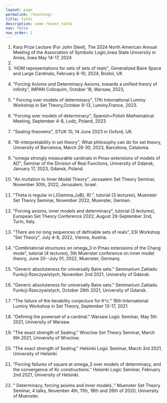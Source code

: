 ```yaml
---
layout: page
permalink: /teaching/
title: talks
description: some recent talks
nav: false
nav_order: 2
---
```



  <ol>
  <li> Karp Prize Lecture (For John Steel), The 2024 North American Annual Meeting of the Association of Symbolic Logic,Iowa State University in Ames, Iowa May 14-17, 2024 <li><br>
  <li> 'HOM representations for sets of sets of reals", Generalized Baire Space and Large Cardinals, February 8-10, 2024, Bristol, UK </li><br>
  <li> "Forcing Axioms and Determinacy Axioms, towards a unified theory of infinity", IMPAN Colloquim, October 18, Warsaw, 2023, </li><br>
  <li> " Forcing over models of determinacy", 17th International Luminy Workshop in Set Theory,October 9-13, Luminy,France, 2023.</li><br>
  <li> "Forcing over models of determinacy", Spanish+Polish Mathematical Meeting, September 4-8, Lodz, Poland, 2023</li><br>
  <li>"Sealing theorems", STUK 10, 14 June 2023 in Oxford, UK. </li><br>
<li>"Bi-interpretability in set theory", What philosophy can do for set theory, University of Barcelona, March 28-30, 2023, Barcelona, Catalonia. </li><br>
<li>"omega strongly measurable cardinals in Pmax extensions of models of AD", Seminar of the Division of Real Functions, University of Gdansk, January 17, 2023, Gdansk, Poland.</li><br>
<li>"An invitation to Inner Model Theory", Jerusalem Set Theory Seminar, November 30th, 2022, Jerusalem, Israel.</li><br>
<li>"Theta is regular in L(Gamma_{uB}, R).", tutorial (3 lectures), Muenster Set Theory Seminar, November 2022, Muenster, German.</li><br>
<li>"Forcing axioms, inner models and determinacy", tutorial (3 lectures), European Set Theory Conference 2022, August 29-September 2nd, Turin, Italy.</li><br>
<li>"There are no long sequences of definable sets of reals", ESI Workshop "Set Theory", July 4-8, 2022, Vienna, Austria.</li><br>
<li>"Combinatorial structures on omega_3 in Pmax extensions of the Chang mode", tutorial (4 lectures), 5th Muenster conference on inner model theory, June 20--July 01, 2022, Muenster, Germany.</li><br>
<li>"Generic absoluteness for universally Baire sets." Seminarium Zakladu Funkcji Rzeczywistych, November 2nd 2021, University of Gdansk.</li><br>
<li>"Generic absoluteness for universally Baire sets." Seminarium Zakladu Funkcji Rzeczywistych, October 26th 2021, University of Gdansk.</li><br>
<li>"The failure of the iterability conjecture for K^c." 16th International Luminy Workshop in Set Theory, September 13-17, 2021.</li><br>
<li>"Defining the powerset of a cardinal." Warsaw Logic Seminar, May 5th 2021, University of Warsaw.</li><br>
<li>"The exact strength of Sealing." Wroclow Set Theory Seminar, March 9th 2021, University of Wroclow.</li><br>
<li>"The exact strength of Sealing." Helsinki Logic Seminar, March 3rd 2021, University of Helsinki.</li><br>
<li>"Forcing failures of square at omega_3 over models of determinacy, and the convergence of Kc constructions." Helsinki Logic Seminar, February 2nd 2021, University of Helsinki.</li><br>
<li>" Determinacy, forcing axioms and inner models.." Muenster Set Theory Seminar, 4 talks, November 4th, 11th, 18th and 26th of 2020, University of Muenster.</li>
    </ol>
                                                                                                                                     
  
  

